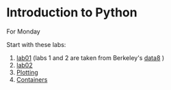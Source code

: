 # Introduction to Python

For Monday

Start with these labs:
1. [lab01](lab01.ipynb)  (labs 1 and 2 are taken from Berkeley's [data8](http://data8.org/) )
2. [lab02](lab02.ipynb)
3. [Plotting](Plotting.ipynb)
4. [Containers](Containers.ipynb)
